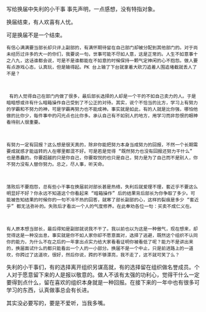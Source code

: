 

写给换届中失利的小干事
事先声明，一点感想，没有特指对象。

换届结束，有人欢喜有人忧。

可是换届不是一个结束。

    有信心满满要当部长却只评上副部的，有满怀期待留在自己部门却被分配到其他部门的。对于尚未经历过许多的大一的你们，我要说一句，世事可能不尽如人意，这是正常的。人生不如意事十之八九，这话谁都会说，可是不是谁都能在不如意的时候保持一颗气定神闲的心不抱怨。做人要有点游戏心态，认真玩，但是输得起。PK 台上输了下台就拿着大砍刀追着人围追堵截就丢人了不是？

 

     有的人觉得自己在部门内做了很多，最后部长选择的人却是一个干的不如自己卖力的人。于是暗暗想或许有什么暗箱操作自己受到了不公正的对待。其实，说个不恰当的比方，学习上有努力的学霸和不努力的神，可是学霸再努力也不能成神。事实就是如此，有的人就是比你强，哪怕他做的比你少，每件事中的闪光点也比你多。承认自己有不如别人的地方，用学习而非怨恨的眼神看待别人很重要。

 

    有努力一定有回报？这么想是很天真的，除非你能把努力本身当成努力的回报，不然一个长期需要成就感才能运转的人在哪里都混不好。可是若是觉得 “既然努力也没有回报还努力干什么” 也是愚蠢的。你要超越的只是你自己，你要取悦的也只是自己，努力是为了自己而不是别人，你不努力没有人替你努力。总之，尽人事，听天命。

 

    落败后不要抱怨，总有些小干事在换届前对部长甚是热络，失利后就爱理不理，套近乎不要这么明显好不好？你永远不知道这个你看起来 “暗箱操作” 后的结果背后部长为你争取了多少。可能被告知结果的时候你的一句不冷不热的回答，就寒了部长副部的心，这样的裂痕是多少 “套近乎” 都无法弥补的。失败后才看出一个人的气度修养。在此奉劝各位一句：买卖不成仁义在。

 

    有人原本想当部长，最后得知是副部就说我不干了。我以前也以为这是一种傲气，现在想来，却觉得这是一种没出息，事实就是你不如人家你却不愿意面对，选择了逃避，既然这个组织不认同你的能力，为什么不在之后的一年拿出点实力给大家看看证明你被看低了呢？能力不是讲出来的，换届面试什么的都只能看出一个人的一小部分。换届不是一个中止，只是前进路上的一道坎，你跨过了这道坎，很好，然后你说，跨的不够漂亮，我不走了，这不就可笑了么？

 

   失利的小干事们，有的选择离开组织另谋高就，有的选择留在组织做名誉成员。个人对于愿意留下来的人是报以敬意的。做人不该有太强的功利心，觉得干什么一定要得到点什么，留在喜欢的组织本身就是一种回报。在接下来的一年中也有很多可学习的东西，认真做事总会有长进。

 

 

其实没必要写的，要是不爱听，当我多嘴。